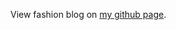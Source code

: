 View fashion blog on <a href="http://damonsauve.github.io/index.html" target="_blank">my github page</a>.
